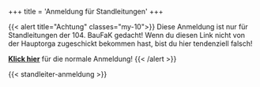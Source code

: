 +++
title = 'Anmeldung für Standleitungen'
+++

{{< alert title="Achtung" classes="my-10">}}
Diese Anmeldung ist nur für Standleitungen der 104. BauFaK gedacht! Wenn du diesen Link nicht von der Hauptorga zugeschickt bekommen hast, bist du hier tendenziell falsch!

**[Klick hier](/anmeldung)** für die normale Anmeldung!
{{< /alert >}}

{{< standleiter-anmeldung >}}
